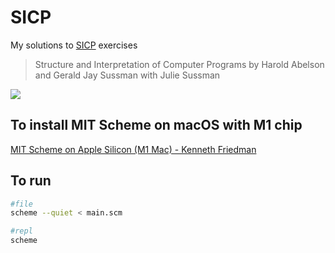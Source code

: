 # SICP

My solutions to [SICP](https://web.mit.edu/6.001/6.037/sicp.pdf) exercises

> Structure and Interpretation of Computer Programs by Harold Abelson and Gerald Jay Sussman with Julie Sussman

![](https://images-na.ssl-images-amazon.com/images/S/compressed.photo.goodreads.com/books/1391032527i/43713.jpg)

## To install MIT Scheme on macOS with M1 chip
[MIT Scheme on Apple Silicon (M1 Mac) - Kenneth Friedman](https://kennethfriedman.org/thoughts/2021/mit-scheme-on-apple-silicon/)

## To run
```zsh
#file
scheme --quiet < main.scm

#repl
scheme
```
